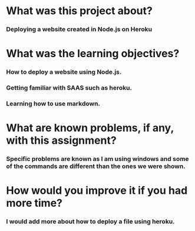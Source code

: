 # What was this project about? 
### Deploying a website created in Node.js on Heroku

# What was the learning objectives?
### How to deploy a website using Node.js.
### Getting familiar with SAAS such as heroku.
### Learning how to use markdown.

# What are known problems, if any, with this assignment?
### Specific problems are known as I am using windows and some of the commands are different than the ones we were shown.

# How would you improve it if you had more time?
### I would add more about how to deploy a file using heroku.
